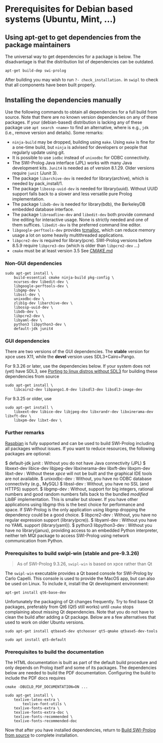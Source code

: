 # Prerequisites for Debian based systems (Ubuntu, Mint, ...)

## Using apt-get to get dependencies from the package maintainers

The universal way to get dependencies for a package is below.   The disadvantage is that the distribution list of dependencies can be outdated.

    apt-get build-dep swi-prolog

After building you may wish to run `?- check_installation.` in `swipl` to check that all components have been built properly.

## Installing the dependencies manually

Use the following commands to obtain all dependencies for a full build
from source. Note that there are no known version dependencies on any of
these packages. If your (debian-based) distribution is lacking any of
these package use ``apt search <name>`` to find an alternative, where
<name> is e.g., `jdk` (i.e., remove version and details). Some remarks:

  - ``ninja-build`` may be dropped, building using `make`.  Using `make`
    is fine for a one-time build, but `ninja` is advised for developers
    or people that regularly update using git.
  - It is possible to use `iodbc` instead of `unixodbc` for ODBC
    connectivity.
  - The SWI-Prolog Java interface (JPL) works with many Java development
    kits.  `Junit4` is needed as of version 8.1.29.  Older versions require
    `junit` (Junit 3).
  - The package ``libarchive-dev`` is needed for library(archive),
    which is needed by pack_install/1.
  - The package ``libossp-uuid-dev`` is needed for library(uuid). Without
    UUID support falls back to a slower and less versatile pure Prolog
	implementation.
  - The package ``libdb-dev`` is needed for
    library(bdb), the BerkeleyDB embedded database interface.
  - The package ``libreadline-dev`` and ``libedit-dev`` both provide
    command line editing for interactive usage.  None is strictly
    needed and one of them suffices. ``libedit-dev`` is the preferred
    command line editor.
  - ``libgoogle-perftools-dev`` provides
    [tcmalloc](https://github.com/google/tcmalloc), which can reduce
    memory usage a lot on some heavily multithreaded applications.
  - `libpcre2-dev` is required for library(pcre).  SWI-Prolog versions before
    8.5.9 require `libpcre3-dev` (which is older than `libpcre2-dev` ...)
  - `cmake` must be at least version 3.5 See
    [CMAKE.md](https://github.com/SWI-Prolog/swipl-devel/blob/master/CMAKE.md)

### Non-GUI dependencies

```shell
sudo apt-get install \
    build-essential cmake ninja-build pkg-config \
    ncurses-dev libedit-dev \
	libgoogle-perftools-dev \
    libgmp-dev \
    libssl-dev \
    unixodbc-dev \
    zlib1g-dev libarchive-dev \
	libossp-uuid-dev \
	libdb-dev \
	libpcre2-dev \
    libyaml-dev \
	python3 libpython3-dev \
    default-jdk junit4
```

### GUI dependencies

There are two versions of the GUI dependencies.  The __stable__ version for xpce uses X11, while the
__devel__ version uses SDL3+Cairo+Pango.

For 9.3.26 or later, use the dependencies below.  If your system does
not (yet) have SDL3, see [Porting to linux distros without
SDL3](https://github.com/SWI-Prolog/packages-xpce/wiki/Building-XPCE-for-SDL3-and-Cairo#porting-to-linux-distros-without-sdl3)
for building these dependencies from source

```shell
sudo apt-get install \
    libcairo2-dev libpango1.0-dev libsdl3-dev libsdl3-image-dev
```

For 9.3.25 or older, use

```shell
sudo apt-get install \
    libxext-dev libice-dev libjpeg-dev libxrandr-dev libxinerama-dev libxft-dev \
    libxpm-dev libxt-dev \
```


### Further remarks

[Raspbian](<Raspbian.md>) is fully supported and can be used to build SWI-Prolog
including all packages without issues. If you want to reduce resources, the following packages are optional:

  $ default-jdk junit :
  Without you do not have Java connectivity (JPL)
  $ libxext-dev libice-dev libjpeg-dev libxinerama-dev libxft-dev libxpm-dev libxt-dev :
  Without these _xpce_ will not be built and the graphical IDE tools are
  not available.
  $ unixodbc-dev :
  Without, you have no ODBC database connectivity (e.g., MySQL)
  $ libssl-dev :
  Without, you have no SSL (and HTTPS) support.
  $ libgmp-dev :
  Without, support for big integers, rational numbers and good random
  numbers falls back to the bundled _modified_ LibBF implementation.  This
  is smaller but slower.  If you have other applications using libgmp this
  is the best choice for performance and space.  If SWI-Prolog is the only
  application using libgmp dropping the dependency could be a good choice.
  $ libpcre2-dev :
  Without, you have no regular expression support (library(pcre)).
  $ libyaml-dev :
  Without you have no YAML support (library(yaml)).
  $ python3 libpython3-dev :
  Without you have no library(janus), providing access to an embedded
  Python interpreter, neither teh MQI package to access SWI-Prolog using
  network communication from Python.

### Prerequisites to build swipl-win (stable and pre-9.3.26)

> As of SWI-Prolog 9.3.26, `swipl-win` is based on xpce rather than Qt

The `swipl-win` executable provides a Qt based console for SWI-Prolog by
Carlo Capelli. This console is used to provide the MacOS app, but can
also be used on Linux. To include it, install the Qt development
environment:

```shell
apt-get install qt6-base-dev
```

Unfortunately the packaging of Qt changes frequently.  Try to find
base Qt packages, preferably from Qt6 (Qt5 still works) until `cmake`
stops complaining about missing Qt dependencies.  Note that you do not
have to clean the build after adding a Qt package.  Below are a few
alternatives that used to work on older Ubuntu versions.

```shell
sudo apt-get install qtbase5-dev qtchooser qt5-qmake qtbase5-dev-tools
```

```shell
sudo apt install qt5-default
```

### Prerequisites to build the documentation

The HTML documentation is built as part of the default build procedure
and only depends on Prolog itself and some of its packages. The
dependencies below are needed to build the PDF documentation.
Configuring the build to include the PDF docs requires

    cmake -DBUILD_PDF_DOCUMENTATION=ON ...

```shell
sudo apt-get install \
	texlive-latex-extra \
        texlive-font-utils \
	texlive-fonts-extra \
	texlive-fonts-extra-doc \
	texlive-fonts-recommended \
	texlive-fonts-recommended-doc
```

Now that after you have installed dependencies, return to [Build
SWI-Prolog from source](<unix.html>) to complete installation.
